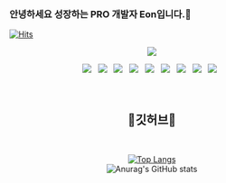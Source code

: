 ### 안녕하세요 성장하는 PRO 개발자 Eon입니다.👋
[![Hits](https://hits.seeyoufarm.com/api/count/incr/badge.svg?url=https%3A%2F%2Fgithub.com%2FSeongEon-Kim)](https://hits.seeyoufarm.com)

<div align="center">
  <img src="https://capsule-render.vercel.app/api?type=waving&color=auto&height=200&section=header&text=Eon's%20Github&fontSize=90" />

  <p align="center"> 
  <img src="https://img.shields.io/badge/git-F05032?style=for-the-badge&logo=git&logoColor=white"></a> &nbsp 
  <img src="https://img.shields.io/badge/PyTorch-EE4C2C?style=for-the-badge&logo=PyTorch&logoColor=white"></a> &nbsp 
  <img src="https://img.shields.io/badge/GitHub-181717?style=for-the-badge&logo=github&logoColor=white"></a> &nbsp
  <img src="https://img.shields.io/badge/PyTorch-EE4C2C?style=for-the-badge&logo=pytorch&logoColor=white"></a> &nbsp
  <img src="https://img.shields.io/badge/Python-3776AB?style=for-the-badge&logo=python&logoColor=white"></a> &nbsp
  <img src="https://img.shields.io/badge/Node.js-339933?style=for-the-badge&logo=node.js&logoColor=white"></a> &nbsp
  <img src="https://img.shields.io/badge/HTML5-E34F26?style=for-the-badge&logo=html5&logoColor=white"></a> &nbsp
  <img src="https://img.shields.io/badge/CSS3-1572B6?style=for-the-badge&logo=css3&logoColor=white"></a> &nbsp
  <img src="https://img.shields.io/badge/JavaScript-F7DF1E?style=for-the-badge&logo=javascript&logoColor=black"></a> &nbsp
  <br>
  <br/>
  <br/>
  
  
  ## 🐰깃허브🐰
  
  <br/> 
  
  [![Top Langs](https://github-readme-stats.vercel.app/api/top-langs/?username=SeongEon-Kim&layout=compact)](https://github.com/SeongEon-Kim/github-readme-stats)
  <br/> 
  ![Anurag's GitHub stats](https://github-readme-stats.vercel.app/api?username=SeongEon-Kim&show_icons=true&theme=radical)
  
  
  
  
<!--START_SECTION:waka-->
  
<!--END_SECTION:waka-->

</div>
